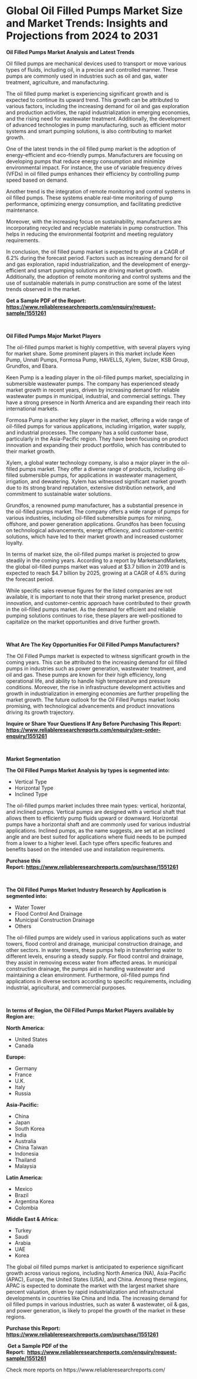 <p><h1>Global Oil Filled Pumps Market Size and Market Trends: Insights and Projections from 2024 to 2031</h1></p><p><strong>Oil Filled Pumps Market Analysis and Latest Trends</strong></p>
<p><p>Oil filled pumps are mechanical devices used to transport or move various types of fluids, including oil, in a precise and controlled manner. These pumps are commonly used in industries such as oil and gas, water treatment, agriculture, and manufacturing.</p><p>The oil filled pump market is experiencing significant growth and is expected to continue its upward trend. This growth can be attributed to various factors, including the increasing demand for oil and gas exploration and production activities, the rapid industrialization in emerging economies, and the rising need for wastewater treatment. Additionally, the development of advanced technologies in pump manufacturing, such as efficient motor systems and smart pumping solutions, is also contributing to market growth.</p><p>One of the latest trends in the oil filled pump market is the adoption of energy-efficient and eco-friendly pumps. Manufacturers are focusing on developing pumps that reduce energy consumption and minimize environmental impact. For instance, the use of variable frequency drives (VFDs) in oil filled pumps enhances their efficiency by controlling pump speed based on demand.</p><p>Another trend is the integration of remote monitoring and control systems in oil filled pumps. These systems enable real-time monitoring of pump performance, optimizing energy consumption, and facilitating predictive maintenance.</p><p>Moreover, with the increasing focus on sustainability, manufacturers are incorporating recycled and recyclable materials in pump construction. This helps in reducing the environmental footprint and meeting regulatory requirements.</p><p>In conclusion, the oil filled pump market is expected to grow at a CAGR of 6.2% during the forecast period. Factors such as increasing demand for oil and gas exploration, rapid industrialization, and the development of energy-efficient and smart pumping solutions are driving market growth. Additionally, the adoption of remote monitoring and control systems and the use of sustainable materials in pump construction are some of the latest trends observed in the market.</p></p>
<p><strong>Get a Sample PDF of the Report:&nbsp; <a href="https://www.reliableresearchreports.com/enquiry/request-sample/1551261">https://www.reliableresearchreports.com/enquiry/request-sample/1551261</a></strong></p>
<p>&nbsp;</p>
<p><strong>Oil Filled Pumps Major Market Players</strong></p>
<p><p>The oil-filled pumps market is highly competitive, with several players vying for market share. Some prominent players in this market include Keen Pump, Unnati Pumps, Formosa Pump, HAVELLS, Xylem, Sulzer, KSB Group, Grundfos, and Ebara. </p><p>Keen Pump is a leading player in the oil-filled pumps market, specializing in submersible wastewater pumps. The company has experienced steady market growth in recent years, driven by increasing demand for reliable wastewater pumps in municipal, industrial, and commercial settings. They have a strong presence in North America and are expanding their reach into international markets.</p><p>Formosa Pump is another key player in the market, offering a wide range of oil-filled pumps for various applications, including irrigation, water supply, and industrial processes. The company has a solid customer base, particularly in the Asia-Pacific region. They have been focusing on product innovation and expanding their product portfolio, which has contributed to their market growth.</p><p>Xylem, a global water technology company, is also a major player in the oil-filled pumps market. They offer a diverse range of products, including oil-filled submersible pumps, for applications in wastewater management, irrigation, and dewatering. Xylem has witnessed significant market growth due to its strong brand reputation, extensive distribution network, and commitment to sustainable water solutions.</p><p>Grundfos, a renowned pump manufacturer, has a substantial presence in the oil-filled pumps market. The company offers a wide range of pumps for various industries, including oil-filled submersible pumps for mining, offshore, and power generation applications. Grundfos has been focusing on technological advancements, energy efficiency, and customer-centric solutions, which have led to their market growth and increased customer loyalty.</p><p>In terms of market size, the oil-filled pumps market is projected to grow steadily in the coming years. According to a report by MarketsandMarkets, the global oil-filled pumps market was valued at $3.7 billion in 2019 and is expected to reach $4.7 billion by 2025, growing at a CAGR of 4.6% during the forecast period.</p><p>While specific sales revenue figures for the listed companies are not available, it is important to note that their strong market presence, product innovation, and customer-centric approach have contributed to their growth in the oil-filled pumps market. As the demand for efficient and reliable pumping solutions continues to rise, these players are well-positioned to capitalize on the market opportunities and drive further growth.</p></p>
<p>&nbsp;</p>
<p><strong>What Are The Key Opportunities For Oil Filled Pumps Manufacturers?</strong></p>
<p><p>The Oil Filled Pumps market is expected to witness significant growth in the coming years. This can be attributed to the increasing demand for oil filled pumps in industries such as power generation, wastewater treatment, and oil and gas. These pumps are known for their high efficiency, long operational life, and ability to handle high temperature and pressure conditions. Moreover, the rise in infrastructure development activities and growth in industrialization in emerging economies are further propelling the market growth. The future outlook for the Oil Filled Pumps market looks promising, with technological advancements and product innovations driving its growth trajectory.</p></p>
<p><strong>Inquire or Share Your Questions If Any Before Purchasing This Report: <a href="https://www.reliableresearchreports.com/enquiry/pre-order-enquiry/1551261">https://www.reliableresearchreports.com/enquiry/pre-order-enquiry/1551261</a></strong></p>
<p>&nbsp;</p>
<p><strong>Market Segmentation</strong></p>
<p><strong>The Oil Filled Pumps Market Analysis by types is segmented into:</strong></p>
<p><ul><li>Vertical Type</li><li>Horizontal Type</li><li>Inclined Type</li></ul></p>
<p><p>The oil-filled pumps market includes three main types: vertical, horizontal, and inclined pumps. Vertical pumps are designed with a vertical shaft that allows them to efficiently pump fluids upward or downward. Horizontal pumps have a horizontal shaft and are commonly used for various industrial applications. Inclined pumps, as the name suggests, are set at an inclined angle and are best suited for applications where fluid needs to be pumped from a lower to a higher level. Each type offers specific features and benefits based on the intended use and installation requirements.</p></p>
<p><strong>Purchase this Report:&nbsp;<a href="https://www.reliableresearchreports.com/purchase/1551261">https://www.reliableresearchreports.com/purchase/1551261</a></strong></p>
<p>&nbsp;</p>
<p><strong>The Oil Filled Pumps Market Industry Research by Application is segmented into:</strong></p>
<p><ul><li>Water Tower</li><li>Flood Control And Drainage</li><li>Municipal Construction Drainage</li><li>Others</li></ul></p>
<p><p>The oil-filled pumps are widely used in various applications such as water towers, flood control and drainage, municipal construction drainage, and other sectors. In water towers, these pumps help in transferring water to different levels, ensuring a steady supply. For flood control and drainage, they assist in removing excess water from affected areas. In municipal construction drainage, the pumps aid in handling wastewater and maintaining a clean environment. Furthermore, oil-filled pumps find applications in diverse sectors according to specific requirements, including industrial, agricultural, and commercial purposes.</p></p>
<p>&nbsp;</p>
<p><strong>In terms of Region, the Oil Filled Pumps Market Players available by Region are:</strong></p>
<p>
    <p> <strong> North America: </strong>
        <ul>
            <li>United States</li>
            <li>Canada</li>
        </ul>
        </p> 
    <p> <strong> Europe: </strong>
        <ul>
            <li>Germany</li>
            <li>France</li>
            <li>U.K.</li>
            <li>Italy</li>
            <li>Russia</li>
        </ul>
        </p> 
    <p> <strong> Asia-Pacific: </strong>
        <ul>
            <li>China</li>
            <li>Japan</li>
            <li>South Korea</li>
            <li>India</li>
            <li>Australia</li>
            <li>China Taiwan</li>
            <li>Indonesia</li>
            <li>Thailand</li>
            <li>Malaysia</li>
        </ul>
        </p> 
    <p> <strong> Latin America: </strong>
        <ul>
            <li>Mexico</li>
            <li>Brazil</li>
            <li>Argentina Korea</li>
            <li>Colombia</li>
        </ul>
        </p> 
    <p> <strong> Middle East & Africa: </strong>
        <ul>
            <li>Turkey</li>
            <li>Saudi</li>
            <li>Arabia</li>
            <li>UAE</li>
            <li>Korea</li>
        </ul>
    </p>
    </p>
<p><p>The global oil filled pumps market is anticipated to experience significant growth across various regions, including North America (NA), Asia-Pacific (APAC), Europe, the United States (USA), and China. Among these regions, APAC is expected to dominate the market with the largest market share percent valuation, driven by rapid industrialization and infrastructural developments in countries like China and India. The increasing demand for oil filled pumps in various industries, such as water & wastewater, oil & gas, and power generation, is likely to propel the growth of the market in these regions.</p></p>
<p><strong>Purchase this Report: <a href="https://www.reliableresearchreports.com/purchase/1551261">https://www.reliableresearchreports.com/purchase/1551261</a></strong></p>
<p>&nbsp;<strong>Get a Sample PDF of the Report:&nbsp;&nbsp;<a href="https://www.reliableresearchreports.com/enquiry/request-sample/1551261">https://www.reliableresearchreports.com/enquiry/request-sample/1551261</a></strong></p>
<p><strong></strong></p>
<p>Check more reports on https://www.reliableresearchreports.com/</p>